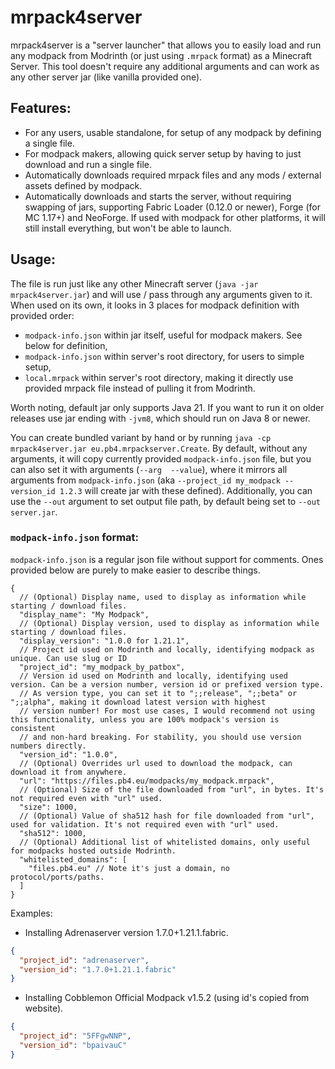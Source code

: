 # mrpack4server
mrpack4server is a "server launcher" that allows you to easily load and run any modpack from Modrinth
(or just using `.mrpack` format) as a Minecraft Server. This tool doesn't require any additional arguments
and can work as any other server jar (like vanilla provided one).

## Features:
- For any users, usable standalone, for setup of any modpack by defining a single file.
- For modpack makers, allowing quick server setup by having to just download and run a single file.
- Automatically downloads required mrpack files and any mods / external assets defined by modpack.
- Automatically downloads and starts the server, without requiring swapping of jars, 
supporting Fabric Loader (0.12.0 or newer), Forge (for MC 1.17+) and NeoForge.
If used with modpack for other platforms, it will still install everything, but won't be able to launch.

## Usage:
The file is run just like any other Minecraft server (`java -jar mrpack4server.jar`) and will use / pass
through any arguments given to it. When used on its own, it looks in 3 places for modpack definition
with provided order:
- `modpack-info.json` within jar itself, useful for modpack makers. See below for definition,
- `modpack-info.json` within server's root directory, for users to simple setup,
- `local.mrpack` within server's root directory, making it directly use provided mrpack file instead of 
pulling it from Modrinth.

Worth noting, default jar only supports Java 21. If you want to run it on older releases use jar ending with `-jvm8`,
which should run on Java 8 or newer.

You can create bundled variant by hand or by running `java -cp mrpack4server.jar eu.pb4.mrpackserver.Create`.
By default, without any arguments, it will copy currently provided `modpack-info.json` file, but you can also set it with arguments (`--arg  --value`),
where it mirrors all arguments from `modpack-info.json` (aka `--project_id my_modpack --version_id 1.2.3` will create jar with these defined).
Additionally, you can use the `--out` argument to set output file path, by default being set to `--out server.jar`.

### `modpack-info.json` format:
`modpack-info.json` is a regular json file without support for comments. Ones provided below are purely
to make easier to describe things.
```json5
{
  // (Optional) Display name, used to display as information while starting / download files.
  "display_name": "My Modpack",
  // (Optional) Display version, used to display as information while starting / download files.
  "display_version": "1.0.0 for 1.21.1",
  // Project id used on Modrinth and locally, identifying modpack as unique. Can use slug or ID
  "project_id": "my_modpack_by_patbox",
  // Version id used on Modrinth and locally, identifying used version. Can be a version number, version id or prefixed version type.
  // As version type, you can set it to ";;release", ";;beta" or ";;alpha", making it download latest version with highest
  // version number! For most use cases, I would recommend not using this functionality, unless you are 100% modpack's version is consistent
  // and non-hard breaking. For stability, you should use version numbers directly.
  "version_id": "1.0.0",
  // (Optional) Overrides url used to download the modpack, can download it from anywhere. 
  "url": "https://files.pb4.eu/modpacks/my_modpack.mrpack",
  // (Optional) Size of the file downloaded from "url", in bytes. It's not required even with "url" used.
  "size": 1000,
  // (Optional) Value of sha512 hash for file downloaded from "url", used for validation. It's not required even with "url" used.
  "sha512": 1000,
  // (Optional) Additional list of whitelisted domains, only useful for modpacks hosted outside Modrinth.
  "whitelisted_domains": [
    "files.pb4.eu" // Note it's just a domain, no protocol/ports/paths.
  ]
}
```

Examples:
- Installing Adrenaserver version 1.7.0+1.21.1.fabric.
```json
{
  "project_id": "adrenaserver",
  "version_id": "1.7.0+1.21.1.fabric"
}
```
- Installing Cobblemon Official Modpack v1.5.2 (using id's copied from website).
```json
{
  "project_id": "5FFgwNNP",
  "version_id": "bpaivauC"
}
```
